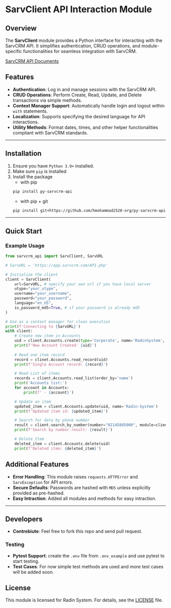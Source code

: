 # SarvClient API Interaction Module

## Overview

The **SarvClient** module provides a Python interface for interacting with the SarvCRM API. It simplifies authentication, CRUD operations, and module-specific functionalities for seamless integration with SarvCRM.

[SarvCRM API Documents](https://app.sarvcrm.com/webservice/)

## Features
- **Authentication**: Log in and manage sessions with the SarvCRM API.
- **CRUD Operations**: Perform Create, Read, Update, and Delete transactions via simple methods.
- **Context Manager Support**: Automatically handle login and logout within `with` statements.
- **Localization**: Supports specifying the desired language for API interactions.
- **Utility Methods**: Format dates, times, and other helper functionalities compliant with SarvCRM standards.

---

## Installation

1. Ensure you have `Python 3.9+` installed.
2. Make sure `pip` is installed
4. Install the package
   - with pip
   ```bash
   pip install py-sarvcrm-api
   ```
   - with pip + git
   ```bash
   pip install git+https://github.com/hmohammad2520-org/py-sarvcrm-api@latest
   ```
---

## Quick Start

### Example Usage

```python
from sarvcrm_api import SarvClient, SarvURL

# SarvURL = 'https://app.sarvcrm.com/API.php'

# Initialize the client
client = SarvClient(
    url=SarvURL, # specify your own url if you have local server
    utype="your_utype",
    username="your_username",
    password="your_password",
    language="en_US",
    is_password_md5=True, # if your password is already md5
)

# Use as a context manager for clean execution
print(f'Connecting to {SarvURL}')
with client:
    # Create new item in Accounts
    uid = client.Accounts.create(type='Corporate', name='RadinSystem', numbers=['02145885000'])
    print(f'New Account Created: {uid}')
    
    # Read one item record
    record = clinet.Accounts.read_record(uid)
    print(f'Single Account record: {record}')

    # Read List of items
    records = client.Accounts.read_list(order_by='name')
    print('Accounts list:')
    for account in Accounts:
        print(f' - {account}')

    # Update an item
    updated_item = client.Accounts.update(uid, name='Radin-System')
    print(f'Updated item id: {updated_item}')

    # Search for data by phone number
    result = client.search_by_number(number="02145885000", module=client.Accounts) # module is optional
    print(f'Search by number result: {result}')

    # Delete Item
    deleted_item = client.Accounts.delete(uid)
    print(f'Deleted item: {deleted_item}')

```
## Additional Features

- **Error Handling**: This module raises `requests.HTTPError` and `SarvException` for API errors.
- **Secure Defaults**: Passwords are hashed with `MD5` unless explicitly provided as pre-hashed.
- **Easy Intraction**: Added all modules and methods for easy intraction.

---

## Developers
   - **Contrebiute**: Feel free to fork this repo and send pull request.

### Testing
  - **Pytest Support**: create the `.env` file from `.env_example` and use pytest to start testing.
  - **Test Cases**: For now simple test methods are used and more test cases will be added soon.

## License

This module is licensed for Radin System. For details, see the [LICENSE](LICENSE) file.
